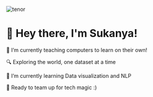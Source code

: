 
![tenor](https://github.com/Sukanyasingh3/Sukanyasingh3/assets/113462236/e73b3b61-29c5-4038-af6a-3aee31a0a417)


# 👋 Hey there, I'm Sukanya!


🔭 I’m currently teaching computers to learn on their own!

🔍 Exploring the world, one dataset at a time

🌱 I’m currently learning Data visualization and NLP

🤝 Ready to team up for tech magic :)


